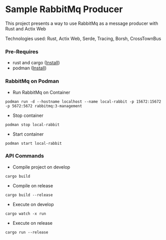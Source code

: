 # Sample RabbitMq Producer
This project presents a way to use RabbitMq as a message producer with Rust and Actix Web

Technologies used: Rust, Actix Web, Serde, Tracing, Borsh, CrossTownBus

### Pre-Requires
- rust and cargo ([Install](https://www.rust-lang.org/tools/install))
- podman ([Install](https://podman.io/getting-started/installation))

### RabbitMq on Podman

- Run RabbitMq on Container

`podman run -d --hostname localhost --name local-rabbit -p 15672:15672 -p 5672:5672 rabbitmq:3-management`

- Stop container

`podman stop local-rabbit`

- Start container

`podman start local-rabbit`


### API Commands

- Compile project on develop

`cargo build`

- Compile on release

`cargo build --release`

- Execute on develop

`cargo watch -x run`

- Execute on release

`cargo run --release`






